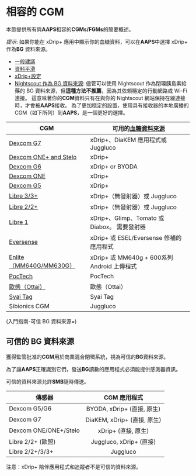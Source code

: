 # 相容的 CGM

本節提供所有與**AAPS**相容的**CGMs/FGMs**的簡要概述。

*提示*: 如果你能在 xDrip+ 應用中顯示你的血糖資料，可以在**AAPS**中選擇 xDrip+ 作為**BG** 資料來源。

* [一般建議](../CompatibleCgms/GeneralCGMRecommendation.md)
* [資料平滑](../CompatibleCgms/SmoothingBloodGlucoseData.md)
* [xDrip+設定](../CompatibleCgms/xDrip.md)
* [Nightscout 作為 BG 資料來源](../CompatibleCgms/CgmNightscoutUpload.md): 儘管可以使用 Nightscout 作為閉環胰島素給藥的 BG 資料來源，但**這種方法不推薦**，因為其依賴穩定的行動網路或 Wi-Fi 連接。 這意味著你的**CGM**資料只有在與你的 Nightscout 網站保持在線連接時，才會被**AAPS**接收。 為了更加穩定的設置，使用具有接收器的本地廣播的 CGM（如下所列）到**AAPS**，是一個更好的選擇。

| CGM                                                    | 可用的[血糖資料來源](../SettingUpAaps/ConfigBuilder.md#bg-source) |
| ------------------------------------------------------ | -------------------------------------------------------- |
| [Dexcom G7](../CompatibleCgms/DexcomG7.md)             | xDrip+、DiaKEM 應用程式或 Juggluco                             |
| [Dexcom ONE+ and Stelo](../CompatibleCgms/DexcomG7.md) | xDrip+                                                   |
| [Dexcom G6](../CompatibleCgms/DexcomG6.md)             | xDrip+ or BYODA                                          |
| [Dexcom ONE](../CompatibleCgms/DexcomG6.md)            | xDrip+                                                   |
| [Dexcom G5](../CompatibleCgms/DexcomG5.md)             | xDrip+                                                   |
| [Libre 3/3+](../CompatibleCgms/Libre3.md)              | xDrip+（無發射器）或 Juggluco                                   |
| [Libre 2/2+](../CompatibleCgms/Libre2.md)              | xDrip+（無發射器）或 Juggluco                                   |
| [Libre 1](../CompatibleCgms/Libre1.md)                 | xDrip+、Glimp、Tomato 或 Diabox。 需要發射器                      |
| [Eversense](../CompatibleCgms/Eversense.md)            | xDrip+ 或 ESEL/Eversense 修補的應用程式                          |
| [Enlite（MM640G/MM630G）](../CompatibleCgms/MM640g.md)   | xDrip+ 或 MM640g + 600系列 Android 上傳程式                     |
| [PocTech](../CompatibleCgms/PocTech.md)                | PocTech                                                  |
| [歐態（Ottai）](../CompatibleCgms/OttaiM8.md)              | 歐態（Ottai）                                                |
| [Syai Tag](../CompatibleCgms/SyaiTagX1.md)             | Syai Tag                                                 |
| Sibionics CGM                                          | Juggluco                                                 |

(入門指南-可信 BG 資料來源=)

## 可信的 BG 資料來源

獲得監管批准的**CGM**用於商業混合閉環系統，視為可信的**BG**資料來源。

為了讓**AAPS**正確識別它們，發送**BG**讀數的應用程式必須能提供感測器資訊。

可信的資料來源允許**SMB**隨時傳送。

| 傳感器                   |        CGM 應用程式         |
| --------------------- |:-----------------------:|
| Dexcom G5/G6          | BYODA, xDrip+ (直接, 原生)  |
| Dexcom G7             | DiaKEM, xDrip+ (直接, 原生) |
| Dexcom ONE/ONE+/Stelo |     xDrip+ (直接, 原生)     |
| Libre 2/2+ (歐盟)       |  Juggluco, xDrip+ (直接)  |
| Libre 2/2+/3/3+       |        Juggluco         |

注意：xDrip+ 陪伴應用程式和追蹤者不是可信的資料來源。
